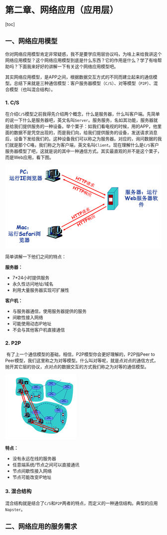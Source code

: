 # 第二章、网络应用（应用层）

[toc]

## 一、网络应用模型

​		你对网络应用模型肯定非常疑惑，我不是要学应用层协议吗，为啥上来给我讲这个网络应用模型？这个网络应用模型到底是什么东西？它的作用是什么？学了有啥帮助吗？下面我来好好的讲解一下有关这个网络应用模型吧。

​		其实网络应用模型，是APP之间，根据数据交互方式的不同而建立起来的通信模型。总结下来就是三种通信模型：客户服务器模型（`C/S`）、对等模型（`P2P`）、混合模型（也叫混合结构）。

### 1. C/S

​		在介绍`C/S`模型之前我得先介绍两个概念，什么是服务器，什么叫客户端。先简单的说一下什么是服务器吧，英文名叫`Server`。服务服务，名如其功能，服务器就是给我们提供服务的一种设备。举个栗子：如我们看电视的时候，用的APP，他里面的数据不是凭空出现的，而是我们向，给我们提供服务的设备，发送请求消息后，设备下发给我们的。这种设备我们可以称之为服务器。对应的，询问数据的我们就是那个C咯，我们称之为客户端，英文名叫`Client`。现在理解什么是`C/S`客户服务器模型了吧，这就是说的其中一种通信方式。其实最直观的并不是这个栗子，而是Web应用，看下图。

![1](img\1.png)

简单讲解一下他们之间的特点：

**服务器：**

+ 7*24小时提供服务
+ 永久性访问地址/域名
+ 利用大量服务器实现可扩展性

**客户机：**

+ 与服务器通信，使用服务器提供的服务
+ 间歇性接入网络
+ 可能使用动态IP地址
+ 不会与其他客户机直接通信

### 2. P2P

​		有了上一个通信模型的基础，相信，P2P模型你会更好理解的，P2P指Peer to Peer模型，我们这里称之为对等模型。什么叫对等呢，就是点对点的通信方式，抛开其它层的协议，点对点的数据交互的方式我们称之为对等的通信模型。

<img src="img\2.png" alt="2" style="zoom:50%;" />

**特点：**

+ 没有永远在线的服务器
+ 任意端系统/节点之间可以直接通讯
+ 节点间歇性接入网络
+ 节点可能改变IP地址

### 3. 混合结构

​		混合结构就是结合了`C/S`和`P2P`两者的特点，而定义的一种通信结构。典型的应用`Napster`。

## 二、网络应用的服务需求







